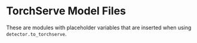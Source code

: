 # TorchServe Model Files
These are modules with placeholder variables that are inserted when using `detector.to_torchserve`.